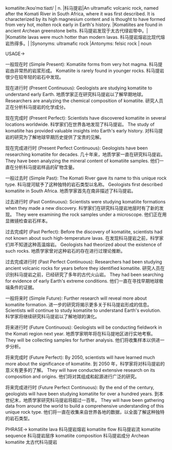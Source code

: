 komatiite:/koʊˈmɑːtiaɪt/ | n. |科马提岩|An ultramafic volcanic rock, named after the Komati River in South Africa, where it was first described. It is characterized by its high magnesium content and is thought to have formed from very hot, molten rock early in Earth's history. |Komatiites are found in ancient Archean greenstone belts. 科马提岩发现于太古代绿岩带中。|
|Komatiite lavas were much hotter than modern lavas. 科马提岩熔岩比现代熔岩热得多。|
|Synonyms: ultramafic rock |Antonyms: felsic rock | noun


USAGE->

一般现在时 (Simple Present):
Komatiite forms from very hot magma. 科马提岩由非常热的岩浆形成。
Komatiite is rarely found in younger rocks.  科马提岩很少在较年轻的岩石中发现。

现在进行时 (Present Continuous):
Geologists are studying komatiite to understand early Earth. 地质学家正在研究科马提岩以了解早期地球。
Researchers are analyzing the chemical composition of komatiite. 研究人员正在分析科马提岩的化学成分。


现在完成时 (Present Perfect):
Scientists have discovered komatiite in several locations worldwide. 科学家们在世界各地发现了科马提岩。
The study of komatiite has provided valuable insights into Earth's early history. 对科马提岩的研究为了解地球早期历史提供了宝贵的见解。


现在完成进行时 (Present Perfect Continuous):
Geologists have been researching komatiite for decades.  几十年来，地质学家一直在研究科马提岩。
They have been analyzing the mineral content of komatiite samples. 他们一直在分析科马提岩样品的矿物含量。


一般过去时 (Simple Past):
The Komati River gave its name to this unique rock type. 科马提河赋予了这种独特的岩石类型以名称。
Geologists first described komatiite in South Africa. 地质学家首先在南非描述了科马提岩。


过去进行时 (Past Continuous):
Scientists were studying komatiite formations when they made a new discovery. 科学家们在研究科马提岩地层时有了新的发现。
They were examining the rock samples under a microscope. 他们正在用显微镜检查岩石样本。


过去完成时 (Past Perfect):
Before the discovery of komatiite, scientists had not known about such high-temperature lavas. 在发现科马提岩之前，科学家们并不知道这种高温熔岩。
Geologists had theorized about the existence of such rocks. 地质学家曾对这种岩石的存在进行过理论推断。


过去完成进行时 (Past Perfect Continuous):
Researchers had been studying ancient volcanic rocks for years before they identified komatiite. 研究人员在识别科马提岩之前，已经研究了多年的古代火山岩。
They had been searching for evidence of early Earth's extreme conditions.  他们一直在寻找早期地球极端条件的证据。


一般将来时 (Simple Future):
Further research will reveal more about komatiite formation. 进一步的研究将揭示更多关于科马提岩形成的信息。
Scientists will continue to study komatiite to understand Earth's evolution. 科学家将继续研究科马提岩以了解地球的演化。


将来进行时 (Future Continuous):
Geologists will be conducting fieldwork in the Komati region next year. 地质学家明年将在科马提地区进行实地考察。
They will be collecting samples for further analysis. 他们将收集样本以供进一步分析。


将来完成时 (Future Perfect):
By 2050, scientists will have learned much more about the significance of komatiite. 到 2050 年，科学家将对科马提岩的意义有更多的了解。
They will have conducted extensive research on its composition and origins. 他们将对其组成和起源进行广泛的研究。


将来完成进行时 (Future Perfect Continuous):
By the end of the century, geologists will have been studying komatiite for over a hundred years. 到本世纪末，地质学家研究科马提岩将超过一百年。
They will have been gathering data from around the world to build a comprehensive understanding of this unique rock type. 他们将一直在收集来自世界各地的数据，以全面了解这种独特的岩石类型。

PHRASE->
komatiite lava 科马提岩熔岩
komatiite flow 科马提岩流
komatiite sequence 科马提岩层序
komatiite composition 科马提岩成分
Archean komatiite 太古代科马提岩
